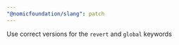 ```yaml
---
"@nomicfoundation/slang": patch
---
```


Use correct versions for the `revert` and `global` keywords
